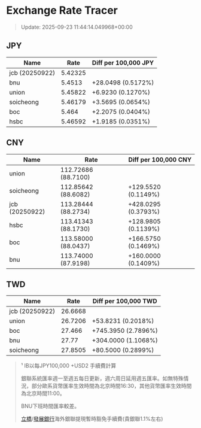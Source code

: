 # Exchange Rate Tracer

> Update: 2025-09-23 11:44:14.049968+00:00

## JPY

| Name           |    Rate | Diff per 100,000 JPY   |
|----------------|---------|------------------------|
| jcb (20250922) | 5.42325 |                        |
| bnu            | 5.4513  | +28.0498 (0.5172%)     |
| union          | 5.45822 | +6.9230 (0.1270%)      |
| soicheong      | 5.46179 | +3.5695 (0.0654%)      |
| boc            | 5.464   | +2.2075 (0.0404%)      |
| hsbc           | 5.46592 | +1.9185 (0.0351%)      |

## CNY

| Name           | Rate                | Diff per 100,000 CNY   |
|----------------|---------------------|------------------------|
| union          | 112.72686	(88.7100) |                        |
| soicheong      | 112.85642	(88.6082) | +129.5520 (0.1149%)    |
| jcb (20250922) | 113.28444	(88.2734) | +428.0295 (0.3793%)    |
| hsbc           | 113.41343	(88.1730) | +128.9805 (0.1139%)    |
| boc            | 113.58000	(88.0437) | +166.5750 (0.1469%)    |
| bnu            | 113.74000	(87.9198) | +160.0000 (0.1409%)    |

## TWD

| Name           |    Rate | Diff per 100,000 TWD   |
|----------------|---------|------------------------|
| jcb (20250922) | 26.6668 |                        |
| union          | 26.7206 | +53.8231 (0.2018%)     |
| boc            | 27.466  | +745.3950 (2.7896%)    |
| bnu            | 27.77   | +304.0000 (1.1068%)    |
| soicheong      | 27.8505 | +80.5000 (0.2899%)     |


> ¹ IB以每JPY100,000 +USD2 手續費計算
>
> 銀聯系統匯率週一至週五每日更新，週六周日延用週五匯率。如無特殊情況，部分歐系貨幣匯率生效時間為北京時間16:30，其他貨幣匯率生效時間為北京時間11:00。
>
> BNU下班時間匯率較差。
>
> [立橋](https://www.wlbank.com.mo/uploads/ueditor/file/20181211/1544536513900230.pdf)/[發展銀行](https://www.mdb.com.mo/Service_Charges_20230728.pdf)海外銀聯提現暫時豁免手續費(貴銀聯1.1%左右)

